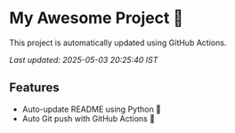 # My Awesome Project 🚀

This project is automatically updated using GitHub Actions.

_Last updated: 2025-05-03 20:25:40 IST_

## Features
- Auto-update README using Python 🐍
- Auto Git push with GitHub Actions 🤖
